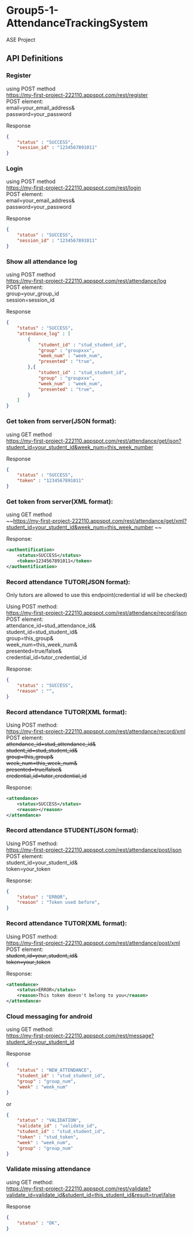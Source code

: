 # Group5-1-AttendanceTrackingSystem

ASE Project

## API Definitions
### Register
using POST method\
https://my-first-project-222110.appspot.com/rest/register  
POST element:\
email=your_email_address&\
password=your_password

Response

```JSON
{
	"status" : "SUCCESS",
	"session_id" : "1234567891011"
}
```

### Login
using POST method\
https://my-first-project-222110.appspot.com/rest/login  
POST element:\
email=your_email_address&\
password=your_password

Response

```JSON
{
	"status" : "SUCCESS",
	"session_id" : "1234567891011"
}
```

### Show all attendance log
using POST method\
https://my-first-project-222110.appspot.com/rest/attendance/log  
POST element:\
group=your_group_id\
session=session_id

Response

```JSON
{
	"status" : "SUCCESS",
	"attendance_log" : [
        {
            "student_id" : "stud_student_id",
            "group" : "groupxxx",
            "week_num" : "week_num",
            "presented" : "true",
        },{
            "student_id" : "stud_student_id",
            "group" : "groupxxx",
            "week_num" : "week_num",
            "presented" : "true",
        }
    ]
}
```

### Get token from server(JSON format):
using GET method\
https://my-first-project-222110.appspot.com/rest/attendance/get/json?student_id=your_student_id&week_num=this_week_number

Response

```JSON
{
	"status" : "SUCCESS",
	"token" : "1234567891011"
}
```

### Get token from server(XML format):
using GET method\
~~https://my-first-project-222110.appspot.com/rest/attendance/get/xml?student_id=your_student_id&week_num=this_week_number ~~

Response:
```XML
<authentification>
    <status>SUCCESS</status>
    <token>1234567891011</token>
</authentification>
```

### Record attendance TUTOR(JSON format):
Only tutors are allowed to use this endpoint(credential id will be checked)

Using POST method:\
https://my-first-project-222110.appspot.com/rest/attendance/record/json  
POST element:\
attendance_id=stud_attendance_id&\
student_id=stud_student_id&\
group=this_group&\
week_num=this_week_num&\
presented=true/false&\
credential_id=tutor_credential_id

Response:
```JSON
{
    "status" : "SUCCESS",
    "reason" : "",
}
```

### Record attendance TUTOR(XML format):
Using POST method:\
https://my-first-project-222110.appspot.com/rest/attendance/record/xml  
POST element:\
~~attendance_id=stud_attendance_id&\
student_id=stud_student_id&\
group=this_group&\
week_num=this_week_num&\
presented=true/false&\
credential_id=tutor_credential_id~~

Response:
```XML
<attendance>
    <status>SUCCESS</status>
    <reason></reason>
</attendance>
```

### Record attendance STUDENT(JSON format):
Using POST method:\
https://my-first-project-222110.appspot.com/rest/attendance/post/json  
POST element:\
student_id=your_student_id&\
token=your_token

Response:
```JSON
{
    "status" : "ERROR",
    "reason" : "Token used before",
}
```
### Record attendance TUTOR(XML format):
Using POST method:\
https://my-first-project-222110.appspot.com/rest/attendance/post/xml  
POST element:\
~~student_id=your_student_id&\
token=your_token~~

Response:
```XML
<attendance>
    <status>ERROR</status>
    <reason>This token doesn't belong to you</reason>
</attendance>
```

### Cloud messaging for android
using GET method:\
https://my-first-project-222110.appspot.com/rest/message?student_id=your_student_id

Response
```JSON
{
    "status" : "NEW_ATTENDANCE",
    "student_id" : "stud_student_id",
    "group" : "group_num",
    "week" : "week_num"
}
```
or
```JSON
{
    "status" : "VALIDATION",
    "validate_id" : "validate_id",
    "student_id" : "stud_student_id",
    "token" : "stud_token",
    "week" : "week_num",
    "group" : "group_num"
}
```

### Validate missing attendance
using GET method:\
https://my-first-project-222110.appspot.com/rest/validate?validate_id=validate_id&student_id=this_student_id&result=true\false

Response
```JSON
{
    "status" : "OK",
}
```